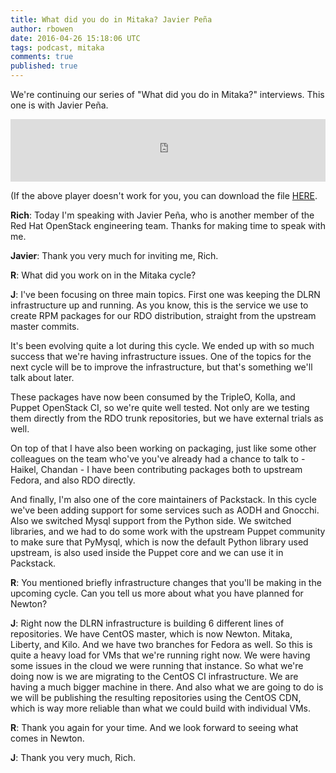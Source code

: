```yaml
---
title: What did you do in Mitaka? Javier Peña
author: rbowen
date: 2016-04-26 15:18:06 UTC
tags: podcast, mitaka
comments: true
published: true
---
```


We're continuing our series of "What did you do in Mitaka?"
interviews. This one is with Javier Peña.

<iframe src='https://www.podbean.com/media/player/82a4c-5ec74f?from=yiiadmin' data-link='https://www.podbean.com/media/player/82a4c-5ec74f?from=yiiadmin' height='100' width='100%' frameborder='0' scrolling='no' data-name='pb-iframe-player' ></iframe>


(If the above player doesn't work for you, you can download the file [HERE](https://rdocommunity.podbean.com/mf/play/fgk3cc/javier-pena-mitaka.mp3).



**Rich**: Today I'm speaking with Javier Peña, who is another member
of the Red Hat OpenStack engineering team. Thanks for making time to
speak with me.

**Javier**: Thank you very much for inviting me, Rich.

**R**: What did you work on in the Mitaka cycle?

**J**: I've been focusing on three main topics. First one was keeping the
DLRN infrastructure up and running. As you know, this is the service
we use to create RPM packages for our RDO distribution, straight from
the upstream master commits.

It's been evolving quite a lot during this cycle. We ended up with so
much success that we're having infrastructure issues. One of the
topics for the next cycle will be to improve the infrastructure, but
that's something we'll talk about later.

These packages have now been consumed by the TripleO, Kolla, and
Puppet OpenStack CI, so we're quite well tested. Not only are we
testing them directly from the RDO trunk repositories, but we have
external trials as well.

On top of that I have also been working on packaging, just like some
other colleagues on the team who've you've already had a chance to
talk to - Haikel, Chandan - I have been contributing packages both to
upstream Fedora, and also RDO directly.

And finally, I'm also one of the core maintainers of Packstack. In
this cycle we've been adding support for some services such as AODH
and Gnocchi. Also we switched Mysql support from the Python side. We
switched libraries, and we had to do some work with the upstream
Puppet community to make sure that PyMysql, which is now the default
Python library used upstream, is also used inside the Puppet core and
we can use it in Packstack.

**R**: You mentioned briefly infrastructure changes that you'll be making
in the upcoming cycle. Can you tell us more about what you have
planned for Newton?

**J**: Right now the DLRN infrastructure is building 6 different lines of
repositories. We have CentOS master, which is now Newton. Mitaka,
Liberty, and Kilo. And we have two branches for Fedora as well. So
this is quite a heavy load for VMs that we're running right now. We
were having some issues in the cloud we were running that instance. So
what we're doing now is we are migrating to the CentOS CI
infrastructure. We are having a much bigger machine in there. And also
what we are going to do is we will be publishing the resulting
repositories using the CentOS CDN, which is way more reliable than
what we could build with individual VMs.

**R**: Thank you again for your time. And we look forward to seeing what
comes in Newton. 

**J**: Thank you very much, Rich.
